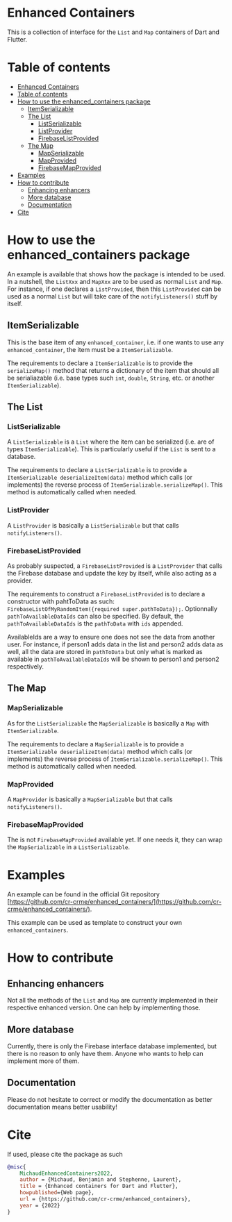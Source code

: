# Enhanced Containers

This is a collection of interface for the `List` and `Map` containers of Dart and Flutter.

# Table of contents

- [Enhanced Containers](#enhanced-containers)
- [Table of contents](#table-of-contents)
- [How to use the enhanced_containers package](#how-to-use-the-enhanced_containers-package)
  - [ItemSerializable](#itemserializable)
  - [The List](#the-list)
    - [ListSerializable](#listserializable)
    - [ListProvider](#listprovider)
    - [FirebaseListProvided](#firebaselistprovided)
  - [The Map](#the-map)
    - [MapSerializable](#mapserializable)
    - [MapProvided](#mapprovided)
    - [FirebaseMapProvided](#firebasemapprovided)
- [Examples](#examples)
- [How to contribute](#how-to-contribute)
  - [Enhancing enhancers](#enhancing-enhancers)
  - [More database](#more-database)
  - [Documentation](#documentation)
- [Cite](#cite)


# How to use the enhanced_containers package

An example is available that shows how the package is intended to be used.
In a nutshell, the `ListXxx` and `MapXxx` are to be used as normal `List` and `Map`. 
For instance, if one declares a `ListProvided`, then this `ListProvided` can be used as a normal `List` but will take care of the `notifyListeners()` stuff by itself. 

## ItemSerializable

This is the base item of any `enhanced_container`, i.e. if one wants to use any `enhanced_container`, the item must be a `ItemSerializable`. 

The requirements to declare a `ItemSerializable` is to provide the `serializeMap()` method that returns a dictionary of the item that should all be serialiazable (i.e. base types such `int`, `double`, `String`, etc. or another `ItemSerializable`). 

## The List

### ListSerializable

A `ListSerializable` is a `List` where the item can be serialized (i.e. are of types `ItemSerializable`). 
This is particularly useful if the `List` is sent to a database. 

The requirements to declare a `ListSerializable` is to provide a `ItemSerializable deserializeItem(data)` method which calls (or implements) the reverse process of `ItemSerializable.serializeMap()`. This method is automatically called when needed.

### ListProvider

A `ListProvider` is basically a `ListSerializable` but that calls `notifyListeners()`. 

### FirebaseListProvided

As probably suspected, a `FirebaseListProvided` is a `ListProvider` that calls the Firebase database and update the key by itself, while also acting as a provider. 

The requirements to construct a `FirebaseListProvided` is to declare a constructor with pahtToData as such: `FirebaseListOfMyRandomItem({required super.pathToData});`. Optionnally `pathToAvailableDataIds` can also be specified. By default, the `pathToAvailableDataIds` is the `pathToData` with `ids` appended. 

AvailableIds are a way to ensure one does not see the data from another user. 
For instance, if person1 adds data in the list and person2 adds data as well, all the data are stored in `pathToData` but only what is marked as available in `pathToAvailableDataIds` will be shown to person1 and person2 respectively.

## The Map

### MapSerializable

As for the `ListSerializable` the `MapSerializable` is basically a `Map` with `ItemSerializable`. 

The requirements to declare a `MapSerializable` is to provide a `ItemSerializable deserializeItem(data)` method which calls (or implements) the reverse process of `ItemSerializable.serializeMap()`. This method is automatically called when needed.

### MapProvided 

A `MapProvider` is basically a `MapSerializable` but that calls `notifyListeners()`. 

### FirebaseMapProvided

The is not `FirebaseMapProvided` available yet. If one needs it, they can wrap the `MapSerializable` in a `ListSerializable`. 

# Examples

An example can be found in the official Git repository [https://github.com/cr-crme/enhanced_containers/](https://github.com/cr-crme/enhanced_containers/).

This example can be used as template to construct your own `enhanced_containers`.

# How to contribute

## Enhancing enhancers

Not all the methods of the `List` and `Map` are currently implemented in their respective enhanced version. One can help by implementing those. 

## More database

Currently, there is only the Firebase interface database implemented, but there is no reason to only have them. Anyone who wants to help can implement more of them.

## Documentation

Please do not hesitate to correct or modify the documentation as better documentation means better usability!

# Cite

If used, please cite the package as such

```bibtex
@misc{
    MichaudEnhancedContainers2022, 
    author = {Michaud, Benjamin and Stephenne, Laurent}, 
    title = {Enhanced containers for Dart and Flutter}, 
    howpublished={Web page}, 
    url = {https://github.com/cr-crme/enhanced_containers}, 
    year = {2022} 
}
```
